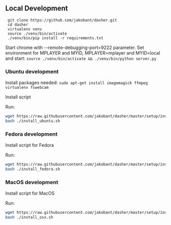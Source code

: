 ## Local Development 

``` 
 git clone https://github.com/jakobant/dasher.git
 cd dasher
 virtualenv venv
 source ./venv/bin/activate
 ./venv/bin/pip install -r requirements.txt
 ```
Start chrome with --remote-debugging-port=9222 parameter. 
Set environment for MPLAYER and MYID, MPLAYER=mplayer and MYID=local and start:
```source ./venv/bin/activate && ./venv/bin/python server.py```

### Ubuntu development
Install packages needed: ```sudo apt-get install imagemagick ffmpeg virtualenv fswebcam```

Install script

Run:
```bash
wget https://raw.githubusercontent.com/jakobant/dasher/master/setup/install_ubuntu.sh
bash ./install_ubuntu.sh
```

### Fedora development

Install script for Fedora

Run:
```bash
wget https://raw.githubusercontent.com/jakobant/dasher/master/setup/install_fedora.sh
bash ./install_fedora.sh
```

### MacOS development

Install script for MacOS

Run:

```bash
wget https://raw.githubusercontent.com/jakobant/dasher/master/setup/install_osx.sh
bash ./install_osx.sh
```

